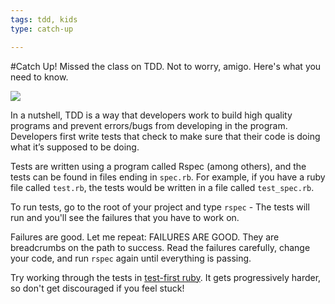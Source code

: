 ```yaml
---
tags: tdd, kids
type: catch-up

---
```

#Catch Up!
Missed the class on TDD. Not to worry, amigo. Here's what you need to know.

<img src="http://oversimplified.net/comics/2011-04-28.tdd_.png">

In a nutshell, TDD  is a way that developers work to build high quality programs and prevent errors/bugs from developing in the program. Developers first write tests that check to make sure that their code is doing what it’s supposed to be doing.

Tests are written using a program called Rspec (among others), and the tests can be found in files ending in `spec.rb`. For example, if you have a ruby file called `test.rb`, the tests would be written in a file called `test_spec.rb`.

To run tests, go to the root of your project and type `rspec` - The tests will run and you'll see the failures that you have to work on.

Failures are good. Let me repeat: FAILURES ARE GOOD. They are breadcrumbs on the path to success. Read the failures carefully, change your code, and run `rspec` again until everything is passing.

Try working through the tests in [test-first ruby](http://testfirst.org/learn_ruby). It gets progressively harder, so don't get discouraged if you feel stuck!
